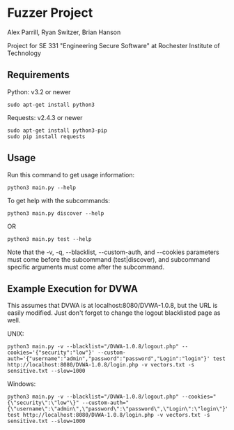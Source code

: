 Fuzzer Project
==============

Alex Parrill, Ryan Switzer, Brian Hanson

Project for SE 331 "Engineering Secure Software" at Rochester Institute of Technology


Requirements
------------

Python: v3.2 or newer

	sudo apt-get install python3

Requests: v2.4.3 or newer

	sudo apt-get install python3-pip
	sudo pip install requests

Usage
-----

Run this command to get usage information:

	python3 main.py --help

To get help with the subcommands:

	python3 main.py discover --help

OR

	python3 main.py test --help

Note that the -v, -q, --blacklist, --custom-auth, and --cookies parameters must come before the subcommand (test|discover), and subcommand specific arguments must come after the subcommand.


Example Execution for DVWA
--------------------------

This assumes that DVWA is at localhost:8080/DVWA-1.0.8, but the URL is easily modified. Just don't forget to change the logout blacklisted page as well.

UNIX:

    python3 main.py -v --blacklist="/DVWA-1.0.8/logout.php" --cookies='{"security":"low"}' --custom-auth='{"username":"admin","password":"password","Login":"login"}' test http://localhost:8080/DVWA-1.0.8/login.php -v vectors.txt -s sensitive.txt --slow=1000

Windows:

    python3 main.py -v --blacklist="/DVWA-1.0.8/logout.php" --cookies="{\"security\":\"low"\}" --custom-auth="{\"username\":\"admin\",\"password\":\"password\",\"Login\":\"login\"}" test http://localhost:8080/DVWA-1.0.8/login.php -v vectors.txt -s sensitive.txt --slow=1000
